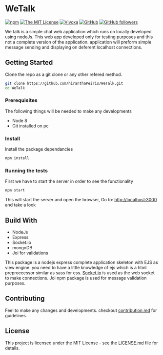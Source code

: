 # WeTalk
[![npm](https://img.shields.io/npm/v/npm.svg?style=flat-square)](https://www.npmjs.org/package/npm)
[![The MIT License](https://img.shields.io/badge/license-MIT-orange.svg?style=flat-square)](http://opensource.org/licenses/MIT)
[![Vivoxa](https://img.shields.io/badge/CreatedBy-VivoxaLabs-brightgreen.svg)](https://github.com/VivoxaLabs)
[![GitHub](https://img.shields.io/github/forks/hiranthaPeiris/WeTalk.svg?style=flat-square)](https://github.com/hiranthaPeirs/WeTalk/network)
[![GitHub followers](https://img.shields.io/github/followers/espadrine.svg?label=Follow&style=social)](https://github.com/hiranthaPeiris)

We talk is a simple chat web application which runs on locally developed using nodeJs. This web app developed only for testing purposes and this not a complete version of the application. application will preform simple message sending and displaying on deferent localhost connections. 
## Getting Started
Clone the repo as a git clone or any other refered method.
```bash
git clone https://github.com/hiranthaPeiris/WeTalk.git
cd WeTalk
```
### Prerequisites
The following things will be needed to make any developments 
* Node 8
* Git installed on pc
### Install
Install the package dependancies 
```bash
npm install
```
### Running the tests
First we have to start the server in order to see the functionality
```bash 
npm start
```
This will start the server and open the browser,
Go to:  [http://localhost:3000](http://localhost:3000) and take a look

## Build With
* NodeJs
* Express
* Socket.io
* mongoDB
* Joi for validations

This package is a nodejs express complete application skeleton with EJS as view engine. you need to have a little knowledge of ejs which is a html preproccessor similar as sass for css. [Socket.io](https://socket.io/) is used as the web socket to make connections. 
Joi npm package is used for message validation purposes. 

## Contributing
Feel to make any changes and developments. checkout [contribution.md]() for guidelines. 

## License
This project is licensed under the MIT License - see the [LICENSE.md](https://github.com/hiranthaPeiris/WeTalk/blob/master/LICENSE) file for details.

